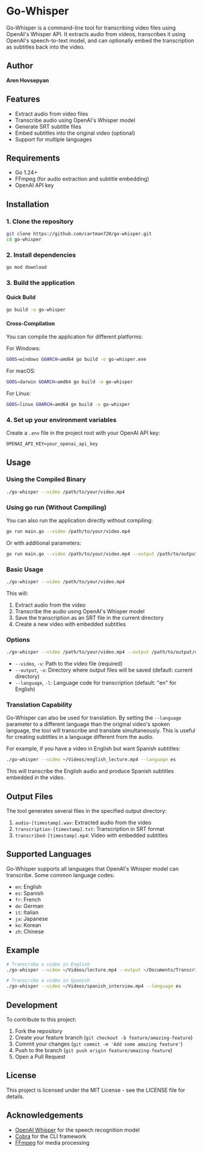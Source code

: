 # Go-Whisper

Go-Whisper is a command-line tool for transcribing video files using OpenAI's Whisper API. It extracts audio from videos, transcribes it using OpenAI's speech-to-text model, and can optionally embed the transcription as subtitles back into the video.

## Author

**Aren Hovsepyan**

## Features

- Extract audio from video files
- Transcribe audio using OpenAI's Whisper model
- Generate SRT subtitle files
- Embed subtitles into the original video (optional)
- Support for multiple languages

## Requirements

- Go 1.24+
- FFmpeg (for audio extraction and subtitle embedding)
- OpenAI API key

## Installation

### 1. Clone the repository

```bash
git clone https://github.com/cartman720/go-whisper.git
cd go-whisper
```

### 2. Install dependencies

```bash
go mod download
```

### 3. Build the application

#### Quick Build

```bash
go build -o go-whisper
```

#### Cross-Compilation

You can compile the application for different platforms:

For Windows:
```bash
GOOS=windows GOARCH=amd64 go build -o go-whisper.exe
```

For macOS:
```bash
GOOS=darwin GOARCH=amd64 go build -o go-whisper
```

For Linux:
```bash
GOOS=linux GOARCH=amd64 go build -o go-whisper
```

### 4. Set up your environment variables

Create a `.env` file in the project root with your OpenAI API key:

```
OPENAI_API_KEY=your_openai_api_key
```

## Usage

### Using the Compiled Binary

```bash
./go-whisper --video /path/to/your/video.mp4
```

### Using go run (Without Compiling)

You can also run the application directly without compiling:

```bash
go run main.go --video /path/to/your/video.mp4
```

Or with additional parameters:

```bash
go run main.go --video /path/to/your/video.mp4 --output /path/to/output/dir --language fr
```

### Basic Usage

```bash
./go-whisper --video /path/to/your/video.mp4
```

This will:
1. Extract audio from the video
2. Transcribe the audio using OpenAI's Whisper model
3. Save the transcription as an SRT file in the current directory
4. Create a new video with embedded subtitles

### Options

```bash
./go-whisper --video /path/to/your/video.mp4 --output /path/to/output/dir --language en
```

- `--video`, `-v`: Path to the video file (required)
- `--output`, `-o`: Directory where output files will be saved (default: current directory)
- `--language`, `-l`: Language code for transcription (default: "en" for English)

### Translation Capability

Go-Whisper can also be used for translation. By setting the `--language` parameter to a different language than the original video's spoken language, the tool will transcribe and translate simultaneously. This is useful for creating subtitles in a language different from the audio.

For example, if you have a video in English but want Spanish subtitles:

```bash
./go-whisper --video ~/Videos/english_lecture.mp4 --language es
```

This will transcribe the English audio and produce Spanish subtitles embedded in the video.

## Output Files

The tool generates several files in the specified output directory:

1. `audio-[timestamp].wav`: Extracted audio from the video
2. `transcription-[timestamp].txt`: Transcription in SRT format
3. `transcribed-[timestamp].mp4`: Video with embedded subtitles

## Supported Languages

Go-Whisper supports all languages that OpenAI's Whisper model can transcribe. Some common language codes:

- `en`: English
- `es`: Spanish
- `fr`: French
- `de`: German
- `it`: Italian
- `ja`: Japanese
- `ko`: Korean
- `zh`: Chinese

## Example

```bash
# Transcribe a video in English
./go-whisper --video ~/Videos/lecture.mp4 --output ~/Documents/Transcriptions

# Transcribe a video in Spanish
./go-whisper --video ~/Videos/spanish_interview.mp4 --language es
```

## Development

To contribute to this project:

1. Fork the repository
2. Create your feature branch (`git checkout -b feature/amazing-feature`)
3. Commit your changes (`git commit -m 'Add some amazing feature'`)
4. Push to the branch (`git push origin feature/amazing-feature`)
5. Open a Pull Request

## License

This project is licensed under the MIT License - see the LICENSE file for details.

## Acknowledgements

- [OpenAI Whisper](https://openai.com/research/whisper) for the speech recognition model
- [Cobra](https://github.com/spf13/cobra) for the CLI framework
- [FFmpeg](https://ffmpeg.org/) for media processing 